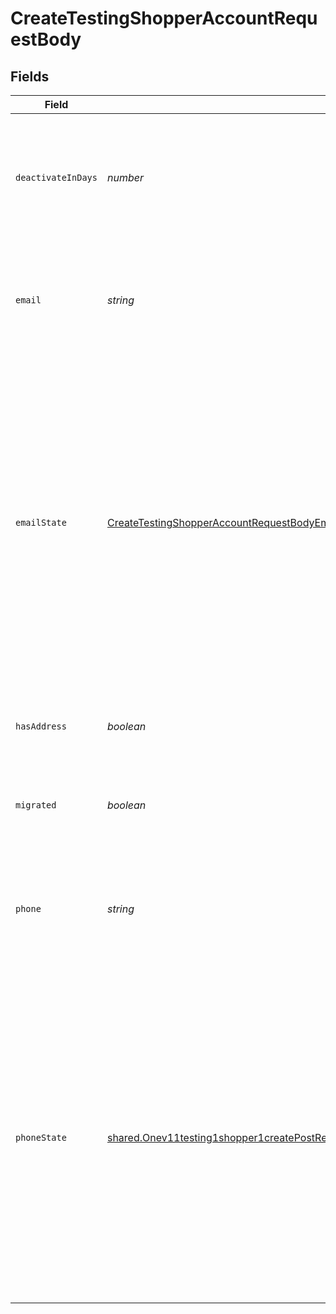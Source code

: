 # CreateTestingShopperAccountRequestBody


## Fields

| Field                                                                                                                                                                                                                                                                                                           | Type                                                                                                                                                                                                                                                                                                            | Required                                                                                                                                                                                                                                                                                                        | Description                                                                                                                                                                                                                                                                                                     | Example                                                                                                                                                                                                                                                                                                         |
| --------------------------------------------------------------------------------------------------------------------------------------------------------------------------------------------------------------------------------------------------------------------------------------------------------------- | --------------------------------------------------------------------------------------------------------------------------------------------------------------------------------------------------------------------------------------------------------------------------------------------------------------- | --------------------------------------------------------------------------------------------------------------------------------------------------------------------------------------------------------------------------------------------------------------------------------------------------------------- | --------------------------------------------------------------------------------------------------------------------------------------------------------------------------------------------------------------------------------------------------------------------------------------------------------------- | --------------------------------------------------------------------------------------------------------------------------------------------------------------------------------------------------------------------------------------------------------------------------------------------------------------- |
| `deactivateInDays`                                                                                                                                                                                                                                                                                              | *number*                                                                                                                                                                                                                                                                                                        | :heavy_minus_sign:                                                                                                                                                                                                                                                                                              | Number of days after which the test account is deactivated. Default: 30 days. Maximum: 180 days.                                                                                                                                                                                                                |                                                                                                                                                                                                                                                                                                                 |
| `email`                                                                                                                                                                                                                                                                                                         | *string*                                                                                                                                                                                                                                                                                                        | :heavy_minus_sign:                                                                                                                                                                                                                                                                                              | Deprecated. Please leave this field absent and let the API automatically generate a random email.                                                                                                                                                                                                               |                                                                                                                                                                                                                                                                                                                 |
| `emailState`                                                                                                                                                                                                                                                                                                    | [CreateTestingShopperAccountRequestBodyEmailState](../../models/operations/createtestingshopperaccountrequestbodyemailstate.md)                                                                                                                                                                                 | :heavy_minus_sign:                                                                                                                                                                                                                                                                                              | The status of the shopper account identifier (email or phone). If the account does not have this identifier, the status is "missing"; If the identifier has been used to receive an OTP code, the status is "verified"; If the identifier has not been used to receive an OTP code, the status is "unverified". | verified                                                                                                                                                                                                                                                                                                        |
| `hasAddress`                                                                                                                                                                                                                                                                                                    | *boolean*                                                                                                                                                                                                                                                                                                       | :heavy_minus_sign:                                                                                                                                                                                                                                                                                              | Add a random U.S. address to the created account if set to `true`                                                                                                                                                                                                                                               |                                                                                                                                                                                                                                                                                                                 |
| `migrated`                                                                                                                                                                                                                                                                                                      | *boolean*                                                                                                                                                                                                                                                                                                       | :heavy_minus_sign:                                                                                                                                                                                                                                                                                              | Set this account as migrated by the merchant in the request                                                                                                                                                                                                                                                     |                                                                                                                                                                                                                                                                                                                 |
| `phone`                                                                                                                                                                                                                                                                                                         | *string*                                                                                                                                                                                                                                                                                                        | :heavy_minus_sign:                                                                                                                                                                                                                                                                                              | Deprecated. Please leave this field absent and let the API automatically generate a random phone number.                                                                                                                                                                                                        |                                                                                                                                                                                                                                                                                                                 |
| `phoneState`                                                                                                                                                                                                                                                                                                    | [shared.Onev11testing1shopper1createPostRequestBodyContentApplication1jsonSchemaPropertiesEmailState](../../models/shared/onev11testing1shopper1createpostrequestbodycontentapplication1jsonschemapropertiesemailstate.md)                                                                                      | :heavy_minus_sign:                                                                                                                                                                                                                                                                                              | The status of the shopper account identifier (email or phone). If the account does not have this identifier, the status is "missing"; If the identifier has been used to receive an OTP code, the status is "verified"; If the identifier has not been used to receive an OTP code, the status is "unverified". | verified                                                                                                                                                                                                                                                                                                        |